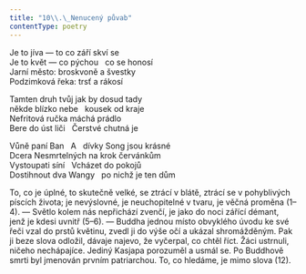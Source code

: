 ```yaml
---
title: "10\\.\_Nenucený půvab"
contentType: poetry
---
```


<section>

Je to jíva — to co září skví se  
Je to květ — co pýchou   co se honosí  
Jarní město: broskvoně a švestky  
Podzimková řeka: trsť a rákosí

</section>

<section>

Tamten druh tvůj jak by dosud tady  
někde blízko nebe   kousek od kraje  
Nefritová ručka máchá prádlo  
Bere do úst liči   Čerstvé chutná je

</section>

<section>

Vůně paní Ban   A   dívky Song jsou krásné  
Dcera Nesmrtelných na krok červánkům  
Vystoupati síní   Vcházet do pokojů  
Dostihnout dva Wangy   po nichž je ten dům

</section>


<section>

To, co je úplné, to skutečně velké, se ztrácí v blátě, ztrácí se v pohyblivých píscích života; je nevýslovné, je neuchopitelné v tvaru, je věčná proměna (1–4). — Světlo kolem nás nepřichází zvenčí, je jako do noci zářící démant, jenž je kdesi uvnitř (5–6). — Buddha jednou místo obvyklého úvodu ke své řeči vzal do prstů květinu, zvedl ji do výše očí a ukázal shromážděným. Pak ji beze slova odložil, dávaje najevo, že vyčerpal, co chtěl říct. Žáci ustrnuli, ničeho nechápajíce. Jediný Kasjapa porozuměl a usmál se. Po Buddhově smrti byl jmenován prvním patriarchou. To, co hledáme, je mimo slova (12).

</section>
